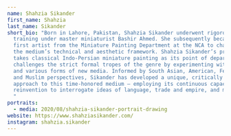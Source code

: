 ```yaml
---
name: Shahzia Sikander
first_name: Shahzia
last_name: Sikander
short_bio: "Born in Lahore, Pakistan, Shahzia Sikander underwent rigorous
  training under master miniaturist Bashir Ahmed. She subsequently became the
  first artist from the Miniature Painting Department at the NCA to challenge
  the medium’s technical and aesthetic framework. Shahzia Sikander’s practice
  takes classical Indo-Persian miniature painting as its point of departure and
  challenges the strict formal tropes of the genre by experimenting with scale
  and various forms of new media. Informed by South Asian, American, Feminist
  and Muslim perspectives, Sikander has developed a unique, critically charged
  approach to this time-honored medium – employing its continuous capacity for
  reinvention to interrogate ideas of language, trade and empire, and migration.
  "
portraits:
  - media: 2020/08/shahzia-sikander-portrait-drawing
website: https://www.shahziasikander.com/
instagram: shahzia.sikander
---
```

